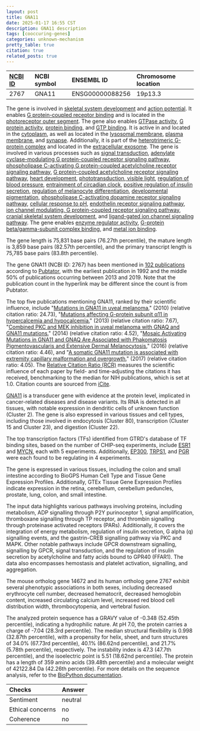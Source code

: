 ```yaml
---
layout: post
title: GNA11
date: 2025-01-17 16:55 CST
description: GNA11 description
tags: [cooccuring-genes]
categories: unknown-mechanism
pretty_table: true
citation: true
related_posts: true
---
```




| [NCBI ID](https://www.ncbi.nlm.nih.gov/gene/2767) | NCBI symbol | ENSEMBL ID | Chromosome location |
| :-------- | :------- | :-------- | :------- |
| 2767  | GNA11 | ENSG00000088256 | 19p13.3 |



The gene is involved in [skeletal system development](https://amigo.geneontology.org/amigo/term/GO:0001501) and [action potential](https://amigo.geneontology.org/amigo/term/GO:0001508). It enables [G protein-coupled receptor binding](https://amigo.geneontology.org/amigo/term/GO:0001664) and is located in the [photoreceptor outer segment](https://amigo.geneontology.org/amigo/term/GO:0001750). The gene also enables [GTPase activity](https://amigo.geneontology.org/amigo/term/GO:0003924), [G protein activity](https://amigo.geneontology.org/amigo/term/GO:0003925), [protein binding](https://amigo.geneontology.org/amigo/term/GO:0005515), and [GTP binding](https://amigo.geneontology.org/amigo/term/GO:0005525). It is active in and located in the [cytoplasm](https://amigo.geneontology.org/amigo/term/GO:0005737), as well as located in the [lysosomal membrane](https://amigo.geneontology.org/amigo/term/GO:0005765), [plasma membrane](https://amigo.geneontology.org/amigo/term/GO:0005886), and [synapse](https://amigo.geneontology.org/amigo/term/GO:0045202). Additionally, it is part of the [heterotrimeric G-protein complex](https://amigo.geneontology.org/amigo/term/GO:0005834) and located in the [extracellular exosome](https://amigo.geneontology.org/amigo/term/GO:0070062). The gene is involved in various processes such as [signal transduction](https://amigo.geneontology.org/amigo/term/GO:0007165), [adenylate cyclase-modulating G protein-coupled receptor signaling pathway](https://amigo.geneontology.org/amigo/term/GO:0007188), [phospholipase C-activating G protein-coupled acetylcholine receptor signaling pathway](https://amigo.geneontology.org/amigo/term/GO:0007207), [G protein-coupled acetylcholine receptor signaling pathway](https://amigo.geneontology.org/amigo/term/GO:0007213), [heart development](https://amigo.geneontology.org/amigo/term/GO:0007507), [phototransduction, visible light](https://amigo.geneontology.org/amigo/term/GO:0007603), [regulation of blood pressure](https://amigo.geneontology.org/amigo/term/GO:0008217), [entrainment of circadian clock](https://amigo.geneontology.org/amigo/term/GO:0009649), [positive regulation of insulin secretion](https://amigo.geneontology.org/amigo/term/GO:0032024), [regulation of melanocyte differentiation](https://amigo.geneontology.org/amigo/term/GO:0045634), [developmental pigmentation](https://amigo.geneontology.org/amigo/term/GO:0048066), [phospholipase C-activating dopamine receptor signaling pathway](https://amigo.geneontology.org/amigo/term/GO:0060158), [cellular response to pH](https://amigo.geneontology.org/amigo/term/GO:0071467), [endothelin receptor signaling pathway](https://amigo.geneontology.org/amigo/term/GO:0086100), [ion channel modulating, G protein-coupled receptor signaling pathway](https://amigo.geneontology.org/amigo/term/GO:0099105), [cranial skeletal system development](https://amigo.geneontology.org/amigo/term/GO:1904888), and [ligand-gated ion channel signaling pathway](https://amigo.geneontology.org/amigo/term/GO:1990806). The gene enables [enzyme regulator activity](https://amigo.geneontology.org/amigo/term/GO:0030234), [G-protein beta/gamma-subunit complex binding](https://amigo.geneontology.org/amigo/term/GO:0031683), and [metal ion binding](https://amigo.geneontology.org/amigo/term/GO:0046872).


The gene length is 75,831 base pairs (76.27th percentile), the mature length is 3,859 base pairs (82.57th percentile), and the primary transcript length is 75,785 base pairs (83.8th percentile).


The gene GNA11 (NCBI ID: 2767) has been mentioned in [102 publications](https://pubmed.ncbi.nlm.nih.gov/?term=%22GNA11%22) according to [Pubtator](https://academic.oup.com/nar/article/47/W1/W587/5494727), with the earliest publication in 1992 and the middle 50% of publications occurring between 2013 and 2019. Note that the publication count in the hyperlink may be different since the count is from Pubtator.


The top five publications mentioning GNA11, ranked by their scientific influence, include "[Mutations in GNA11 in uveal melanoma.](https://pubmed.ncbi.nlm.nih.gov/21083380)" (2010) (relative citation ratio: 24.73), "[Mutations affecting G-protein subunit α11 in hypercalcemia and hypocalcemia.](https://pubmed.ncbi.nlm.nih.gov/23802516)" (2013) (relative citation ratio: 7.67), "[Combined PKC and MEK inhibition in uveal melanoma with GNAQ and GNA11 mutations.](https://pubmed.ncbi.nlm.nih.gov/24141786)" (2014) (relative citation ratio: 4.52), "[Mosaic Activating Mutations in GNA11 and GNAQ Are Associated with Phakomatosis Pigmentovascularis and Extensive Dermal Melanocytosis.](https://pubmed.ncbi.nlm.nih.gov/26778290)" (2016) (relative citation ratio: 4.46), and "[A somatic GNA11 mutation is associated with extremity capillary malformation and overgrowth.](https://pubmed.ncbi.nlm.nih.gov/28120216)" (2017) (relative citation ratio: 4.05). The [Relative Citation Ratio (RCR)](https://journals.plos.org/plosbiology/article?id=10.1371/journal.pbio.1002541) measures the scientific influence of each paper by field- and time-adjusting the citations it has received, benchmarking to the median for NIH publications, which is set at 1.0. Citation counts are sourced from [iCite](https://icite.od.nih.gov).


[GNA11](https://www.proteinatlas.org/ENSG00000088256-GNA11) is a transducer gene with evidence at the protein level, implicated in cancer-related diseases and disease variants. Its RNA is detected in all tissues, with notable expression in dendritic cells of unknown function (Cluster 2). The gene is also expressed in various tissues and cell types, including those involved in endocytosis (Cluster 80), transcription (Cluster 15 and Cluster 23), and digestion (Cluster 22).


The top transcription factors (TFs) identified from GTRD's database of TF binding sites, based on the number of CHIP-seq experiments, include [ESR1](https://www.ncbi.nlm.nih.gov/gene/2099) and [MYCN](https://www.ncbi.nlm.nih.gov/gene/4613), each with 5 experiments. Additionally, [EP300](https://www.ncbi.nlm.nih.gov/gene/2033), [TRPS1](https://www.ncbi.nlm.nih.gov/gene/7227), and [PGR](https://www.ncbi.nlm.nih.gov/gene/5241) were each found to be regulating in 4 experiments.





The gene is expressed in various tissues, including the colon and small intestine according to BioGPS Human Cell Type and Tissue Gene Expression Profiles. Additionally, GTEx Tissue Gene Expression Profiles indicate expression in the retina, cerebellum, cerebellum peduncles, prostate, lung, colon, and small intestine.


The input data highlights various pathways involving proteins, including metabolism, ADP signalling through P2Y purinoceptor 1, signal amplification, thromboxane signalling through TP receptor, and thrombin signalling through proteinase activated receptors (PARs). Additionally, it covers the integration of energy metabolism, regulation of insulin secretion, G alpha (q) signalling events, and the gastrin-CREB signalling pathway via PKC and MAPK. Other notable pathways include GPCR downstream signalling, signalling by GPCR, signal transduction, and the regulation of insulin secretion by acetylcholine and fatty acids bound to GPR40 (FFAR1). The data also encompasses hemostasis and platelet activation, signalling, and aggregation.


The mouse ortholog gene 14672 and its human ortholog gene 2767 exhibit several phenotypic associations in both sexes, including decreased erythrocyte cell number, decreased hematocrit, decreased hemoglobin content, increased circulating calcium level, increased red blood cell distribution width, thrombocytopenia, and vertebral fusion.


The analyzed protein sequence has a GRAVY value of -0.348 (52.45th percentile), indicating a hydrophilic nature. At pH 7.0, the protein carries a charge of -7.04 (28.3rd percentile). The median structural flexibility is 0.998 (32.87th percentile), with a propensity for helix, sheet, and turn structures of 34.0% (67.73rd percentile), 40.1% (86.62nd percentile), and 21.7% (5.78th percentile), respectively. The instability index is 47.3 (47.7th percentile), and the isoelectric point is 5.51 (18.62nd percentile). The protein has a length of 359 amino acids (39.48th percentile) and a molecular weight of 42122.84 Da (42.26th percentile). For more details on the sequence analysis, refer to the [BioPython documentation](https://biopython.org/docs/1.75/api/Bio.SeqUtils.ProtParam.html).





| Checks    | Answer |
| :-------- | :------- |
| Sentiment  | neutral   |
| Ethical concerns | no     |
| Coherence    | no    |